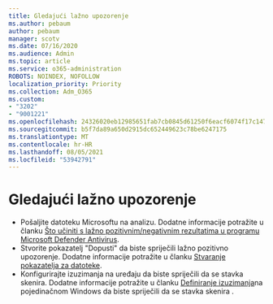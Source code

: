 ```yaml
---
title: Gledajući lažno upozorenje
ms.author: pebaum
author: pebaum
manager: scotv
ms.date: 07/16/2020
ms.audience: Admin
ms.topic: article
ms.service: o365-administration
ROBOTS: NOINDEX, NOFOLLOW
localization_priority: Priority
ms.collection: Adm_O365
ms.custom:
- "3202"
- "9001221"
ms.openlocfilehash: 24326020eb12985651fab7cb0845d61250f6eacf6074f17c147c66554b0bd870
ms.sourcegitcommit: b5f7da89a650d2915dc652449623c78be6247175
ms.translationtype: MT
ms.contentlocale: hr-HR
ms.lasthandoff: 08/05/2021
ms.locfileid: "53942791"
---
```

# <a name="seeing-a-false-alert"></a>Gledajući lažno upozorenje

- Pošaljite datoteku Microsoftu na analizu. Dodatne informacije potražite u članku [Što učiniti s lažno pozitivnim/negativnim rezultatima u programu Microsoft Defender Antivirus](https://docs.microsoft.com/windows/security/threat-protection/microsoft-defender-antivirus/antivirus-false-positives-negatives#submit-a-file-to-microsoft-for-analysis).
- Stvorite pokazatelj "Dopusti" da biste spriječili lažno pozitivno upozorenje. Dodatne informacije potražite u članku [Stvaranje pokazatelja za datoteke](https://docs.microsoft.com/windows/security/threat-protection/microsoft-defender-atp/indicator-file).  
- Konfigurirajte izuzimanja na uređaju da biste spriječili da se stavka skenira. Dodatne informacije potražite u članku [Definiranje izuzimanja](https://docs.microsoft.com/windows/security/threat-protection/microsoft-defender-antivirus/antivirus-false-positives-negatives#define-an-exclusion-on-an-individual-windows-device-to-prevent-an-item-from-being-scanned)na pojedinačnom Windows da biste spriječili da se stavka skenira .  